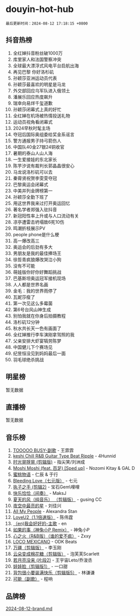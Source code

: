 # douyin-hot-hub

`最后更新时间：2024-08-12 17:18:15 +0800`

## 抖音热榜

1. 全红婵抖音粉丝破1000万
1. 库里家人和法国警察冲突
1. 全球最大漂浮式风电平台启航出海
1. 再见巴黎 你好洛杉矶
1. 孙颖莎亚洲运动员代表
1. 孙颖莎最喜欢的明星是马龙
1. 外交部回应乌军队进入俄领土
1. 潘展乐回应热度飙升
1. 瑞幸向易烊千玺道歉
1. 孙颖莎闭幕式上真的好忙
1. 全红婵在机场被热情投送礼物
1. 运动员视角看闭幕式
1. 2024早秋时髦主场
1. 夺冠后国际奥组委给奖金系谣言
1. 警方通报男子持弓箭伤人
1. 中国队40金27银24铜收官
1. 暑期的泰山人山人海
1. 一生爱接娃的东北家长
1. 陈芋汐说有裁判长郭晶晶很安心
1. 马龙说洛杉矶可以去
1. 秦霄贤祝贺李雯雯夺冠
1. 巴黎奥运会闭幕式
1. 中美并列金牌榜第一
1. 孙颖莎全勤下班了
1. 用这世界我来过打开奥运回忆
1. 著名学者郑强入驻抖音
1. 新冠阳性率上升或与人口流动有关
1. 凉亭遭雷击坍塌致6死10伤
1. 鸣潮折枝展示PV
1. people phone是什么梗
1. 高一爆改高三
1. 奥运会的后劲有多大
1. 男朋友是我的最佳捧场王
1. 徐哲青疯狼爆改哭泣小狗
1. 没有不可能
1. 萌娃版你好你好舞蹈挑战
1. 巴基斯坦奥运冠军接机现场
1. 人人都是世界名画
1. 金毛：我的世界雨停了
1. 瓦妮莎瘦了
1. 第一次见这么多霉菌
1. 第6号台风山神生成
1. 别怕我就在你身后拍摄教程
1. 洛杉矶12分钟
1. 秋水共长天一色有画面了
1. 全红婵推行李车演刚拿驾照的我
1. 父亲安排大虾宴犒劳陈梦
1. 中国健儿下个赛场见
1. 纪昱恒没见到妈妈最后一面
1. 羽毛球绝杀挑战

## 明星榜

暂无数据

## 直播榜

暂无数据

## 音乐榜

1. [TOOOOO BUSY-副歌](https://sf3-cdn-tos.douyinstatic.com/obj/tos-cn-ve-2774/o0fmjGZetNDjSM5EimFs2QlzBg30YgByJMRQrC) - 王霏霏
1. [keshi Chill R&B Guitar Type Beat Ripple](https://sf5-hl-cdn-tos.douyinstatic.com/obj/tos-cn-ve-2774/okQIfmitAB3HpgZQo0YCEFEACcDhQngn0fkFIC) - 4Hunnid
1. [时光晃呀晃 (剪辑版)](https://sf5-hl-cdn-tos.douyinstatic.com/obj/tos-cn-ve-2774/o8ACeQem3gwI1x3GIYGAfKG0LJebKFRJDwRwyW) - 指尖笑/刘洲成
1. [Moshi Moshi (feat. 百足) [Sped up]](https://sf3-cdn-tos.douyinstatic.com/obj/tos-cn-ve-2774/ocCPFQcXJLeroaIdQLIGAoeeYM3OAUYGDguHXz) - Nozomi Kitay & GAL D
1. [蜜桃物语](https://sf5-hl-cdn-tos.douyinstatic.com/obj/tos-cn-ve-2774/oIhOSCZtIACtYU4XQkngiW9kCBfVD1Fz9IYeqL) - 仁辰 & 于行
1. [Bleeding Love（七元版）](https://sf5-hl-cdn-tos.douyinstatic.com/obj/tos-cn-ve-2774/oEgC9eZFHQ1MfSRnrfkzFp8AayDWqAQMABBgUs) - 七元
1. [执子之手 (剪辑2)](https://sf6-cdn-tos.douyinstatic.com/obj/tos-cn-ve-2774/oUoZLQjCc31XzqsBnBQUNgeKtYPBcgbFDwtfcu) - 宝石Gem\哩哩
1. [快乐恰恰（间奏）](https://sf5-hl-cdn-tos.douyinstatic.com/obj/tos-cn-ve-2774/oMesum3HvWQXJxuMFeVYzf54o2QzH5aEBPOCAn) - MaksJ
1. [夏天的风（纯音乐） （剪辑版）](https://sf6-cdn-tos.douyinstatic.com/obj/tos-cn-ve-2774/oUzLjBZZFQAoNRmGokEeD5zfQCObp6UeFAnTa6) - gusing CC
1. [夜空中最亮的星](https://sf5-hl-cdn-tos.douyinstatic.com/obj/tos-cn-ve-2774/o4IfgGwqqnFeXEMGaS8JBzJAdayAaCeoxqbjCD) - 刘佳兴
1. [All My People](https://sf3-cdn-tos.douyinstatic.com/obj/tos-cn-ve-2774/c7773e6b7c3f4bd9b26cd85b0cfa4eff) - Alexandra Stan
1. [LoveU2（1.1倍速版）](https://sf5-hl-cdn-tos.douyinstatic.com/obj/tos-cn-ve-2774/oQMeDffLaEmgMwgCOEMAFCI6INzoFPgWdD0rsa) - 陈伟霆
1. [（en)我会好好的-主歌](https://sf3-cdn-tos.douyinstatic.com/obj/tos-cn-ve-2774/oUrYpIdrvCbA8m8yAZjbMWjUkL6tiinWMkBTs) - en
1. [如果的事（神兔小P Remix）](https://sf3-cdn-tos.douyinstatic.com/obj/tos-cn-ve-2774/okHtAffz3g4ZB0BMQn9iC9BC6AciI3xCmgQTqt) - 神兔小P
1. [心之火（R&B版）（谁的爱不疯）](https://sf5-hl-cdn-tos.douyinstatic.com/obj/tos-cn-ve-2774/okemkEDaIBBE3OosftCgMxlFkLQZRw37t36ZQv) - Zxxy
1. [LOCO MEXICANO](https://sf5-hl-cdn-tos.douyinstatic.com/obj/tos-cn-ve-2774/owxVoxJorA4ILBfsMAjU6t7O1xW9w0tS7EYzh6) - ODK Beats
1. [万疆（剪辑版）](https://sf5-hl-cdn-tos.douyinstatic.com/obj/tos-cn-ve-2774/ooG7oVgFlDTelKCjCsTTobQvbdtj1BBQXnfZd8) - 李玉刚
1. [云朵变成棉花糖（剪辑版）](https://sf3-cdn-tos.douyinstatic.com/obj/tos-cn-ve-2774/o8LC84GQLALFfXeyJmh8KE61byVQYMMeAZLfEI) - 泡芙芙Scarlett
1. [若月亮没来 (片段2)](https://sf6-cdn-tos.douyinstatic.com/obj/tos-cn-ve-2774/ocQavLLjkCOeDxGyYeIMGgNAIwJ0QXE1Ve3Fzv) - 王宇宙Leto/乔浚丞
1. [娃娃脸（剪辑版1）](https://sf5-hl-cdn-tos.douyinstatic.com/obj/tos-cn-ve-2774/oIimSCgQoNUePTAZ1Ba7TeADY4KetGYsVFeaaB) - 一口甜
1. [背包很小要装满快乐（剪辑版5）](https://sf5-hl-cdn-tos.douyinstatic.com/obj/tos-cn-ve-2774/oUqSJIiBjw2pxsBAiQRmkbZGJrlGCMBPpIW90) - 林谦谦
1. [可能（副歌）](https://sf5-hl-cdn-tos.douyinstatic.com/obj/tos-cn-ve-2774/cde1731888894259b333569393c2fb51) - 程响

## 品牌榜

[2024-08-12-brand.md](2024-08-12-brand.md)
